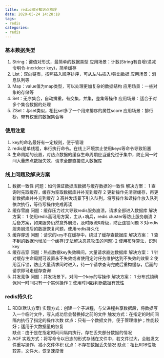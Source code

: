 ```yaml
---
title: redis部分知识点梳理
date: 2020-05-24 14:28:18
tags: 
- redis
categories: 
- redis
---
```


### 基本数据类型

1. String：键值对形式，最简单的数据类型
   应用场景：计数(String有自增/递减令明令-incr/decr key)，简单缓存
2. List：双向链表，按照插入顺序排序，可从左/右插入/弹出数据
   应用场景：消息队列等
3. Map：value值为map类型，可以处理更加复杂的数据结构
   应用场景：一些对象的存储等
4. Set：无序集合，自动排重，有交集，并集，差集等操作
   应用场景：适合于对多个集合数据的处理
5. ZSet：与set类似，相比set多了一个用来排序的属性score
   应用场景：排行榜，带有权重的数据集合等
<!-- more -->

### 使用注意

1. key的命名最好有一定规则，便于管理
2. redis是单线程，串行执行命令。在线上环境禁止使用keys等命令导致阻塞
3. 生命周期的设置，对热点数据的缓存生命周期应当避免过于集中，防止同一时间大量热点数据失效，请求全部直接进入数据库

### 线上问题及解决方案

1. 数据一致性
   问题：如何保证数据库数据与缓存数据的一致性
   解决方案： 
             1 查询时先取缓存，缓存为空取数据库并补充到缓存
             2 更新操作先清空缓存，再更新数据库并补充到缓存
             3 高并发场景下引入队列，将写操作和读操作放入队列依次执行，等待写操作完成再读
2. 缓存雪崩
   问题：缓存压力过大导致redis服务崩溃，请求全部进入数据库
   解决方案： 
             1 使用redis高可用方案，主从+哨兵，redis cluster等防止服务崩溃
             2 后备方案，如果服务仍然意外崩溃，及时限流&降级，防止连锁问题
             3 对redis服务崩溃后的数据恢复问题，使用redis持久化
3. 缓存穿透
   问题：请求的key不在缓存中，绕过了缓存查数据库
   解决方案： 
             1 查不到的数据也增加一个缓存(无法解决恶意攻击的问题)
             2 使用布隆算法，识别key
4. 缓存击穿
   问题：热点数据key失效瞬间，大量请求直达数据库
   解决方案： 
             1 针对缓存生命周期可设置永不失效或者使用定时任务维护达到不失效的效果
             2 使用互斥锁，防止大量请求同时进入，待一个请求查询完成后重构缓存，后面的请求即可走缓存查询
5. 并发竞争
   问题：并发场景下，对同一个key的写操作
   解决方案： 
             1 分布式锁确保同一时间只有一个实例操作
             2 使用时间戳判断数据有效性

### redis持久化

1. RDB(默认方案)
   实现方式：创建一个子进程，与父进程共享数据段，将数据写入一个临时文件，写入成功后会替换掉之前的文件
   触发方式：在指定的时间间隔内执行了指定的操作次数
   优点：只有一个数据文件，便于管理维护；性能较好；适用于大数据量的恢复   
   缺点：由于是在指定时间间隔内执行，存在丢失部分数据的情况
2. AOF
   实现方式：将写命令以日志的形式存储在文件中，若文件过大，会触发文件重写操作，减小文件体积
   优点：不存在数据丢失情况
   缺点：相比RDB性能较差，文件大，恢复速度慢